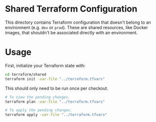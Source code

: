 # Shared Terraform Configuration

This directory contains Terraform configuration that
doesn't belong to an environment (e.g. `dev` or `prod`).
These are shared resources, like Docker images, that
shouldn't be associated directly with an environment.

# Usage

First, initialize your Terraform state with:

```bash
cd terraform/shared
terraform init -var-file "../terraform.tfvars"
```

This should only need to be run once per checkout.

```bash
# To view the pending changes.
terraform plan -var-file "../terraform.tfvars"

# To apply the pending changes.
terraform apply -var-file "../terraform.tfvars"
```
